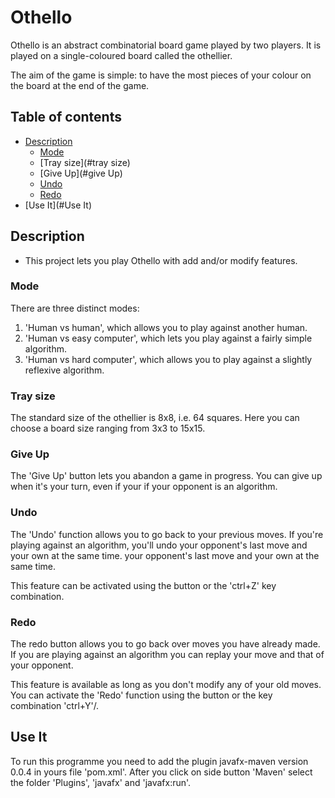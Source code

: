 # Othello

Othello is an abstract combinatorial board game played by two players. It is played on a single-coloured board called the 
othellier. 

The aim of the game is simple: to have the most pieces of your colour on the board at the end of the game.

## Table of contents

- [Description](#description)
  - [Mode](#mode)
  - [Tray size](#tray size)
  - [Give Up](#give Up)
  - [Undo](#undo)
  - [Redo](#redo)
- [Use It](#Use It)

## Description

* This project lets you play Othello with add and/or modify features.

### Mode 
There are three distinct modes:
1. 'Human vs human', which allows you to play against another human.
2. 'Human vs easy computer', which lets you play against a fairly simple algorithm.
3. 'Human vs hard computer', which allows you to play against a slightly reflexive algorithm.
### Tray size
The standard size of the othellier is 8x8, i.e. 64 squares. Here you can choose a board size ranging from 3x3
to 15x15.
### Give Up
The 'Give Up' button lets you abandon a game in progress. You can give up when it's your turn, even if your
if your opponent is an algorithm.
### Undo
The 'Undo' function allows you to go back to your previous moves. If you're playing against an algorithm, you'll undo your opponent's last move and your own at the same time.
your opponent's last move and your own at the same time. 

This feature can be activated using the button or the 'ctrl+Z' key combination.
### Redo
The redo button allows you to go back over moves you have already made. If you are playing against an algorithm you can replay
your move and that of your opponent.

This feature is available as long as you don't modify any of your old moves. You can activate the 'Redo' function
using the button or the key combination 'ctrl+Y'/.


## Use It
To run this programme you need to add the plugin javafx-maven version 0.0.4 in yours file 'pom.xml'. After you click on side button 'Maven' select the folder 'Plugins', 'javafx' and 'javafx:run'.